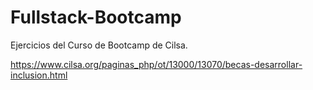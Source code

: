 # Fullstack-Bootcamp

Ejercicios del Curso de Bootcamp de Cilsa.

https://www.cilsa.org/paginas_php/ot/13000/13070/becas-desarrollar-inclusion.html
